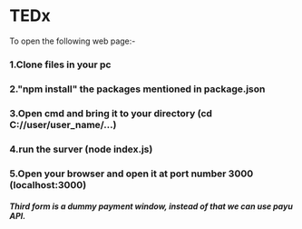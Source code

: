 # TEDx

To open the following web page:-
### 1.Clone files in your pc
### 2."npm install" the packages mentioned in package.json
### 3.Open cmd and bring it to your directory (cd C://user/user_name/...)
### 4.run the surver (node index.js)
### 5.Open your browser and open it at port number 3000 (localhost:3000)

##### Third form is a dummy payment window, instead of that we can use payu API.
